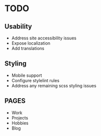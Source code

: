 # TODO

## Usability

* Address site accessibility issues
* Expose localization
* Add translations

## Styling

* Mobile support
* Configure stylelint rules
* Address any remaining scss styling issues

## PAGES

* Work
* Projects
* Hobbies
* Blog
